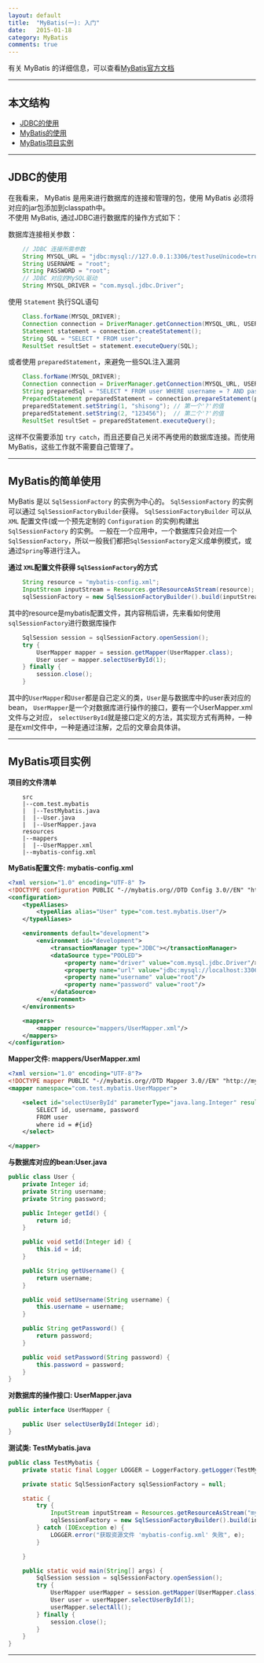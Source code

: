 ```yaml
---
layout: default
title:  "MyBatis(一): 入门"
date:   2015-01-18 
category: MyBatis  
comments: true
---
```


有关 MyBatis 的详细信息，可以查看[MyBatis官方文档](http://mybatis.github.io/mybatis-3/zh/index.html)  




*****

## 本文结构

* [JDBC的使用](#anchor1)
* [MyBatis的使用](#anchor2)
* [MyBatis项目实例](#anchor3)

*****

<h2 id="anchor1"> JDBC的使用 </h2>

在我看来， MyBatis 是用来进行数据库的连接和管理的包，使用 MyBatis 必须将对应的jar包添加到classpath中。  
不使用 MyBatis, 通过JDBC进行数据库的操作方式如下：

数据库连接相关参数：

```java
    // JDBC 连接所需参数
    String MYSQL_URL = "jdbc:mysql://127.0.0.1:3306/test?useUnicode=true&amp;characterEncoding=utf8";
    String USERNAME = "root";
    String PASSWORD = "root";
    // JDBC 对应的MySQL驱动
    String MYSQL_DRIVER = "com.mysql.jdbc.Driver";
```
使用 `Statement` 执行SQL语句

```java
    Class.forName(MYSQL_DRIVER);
    Connection connection = DriverManager.getConnection(MYSQL_URL, USERNAME, PASSWORD);
    Statement statement = connection.createStatement();
    String SQL = "SELECT * FROM user";
    ResultSet resultSet = statement.executeQuery(SQL);
```
或者使用 `preparedStatement`，来避免一些SQL注入漏洞

```java
    Class.forName(MYSQL_DRIVER);
    Connection connection = DriverManager.getConnection(MYSQL_URL, USERNAME, PASSWORD);
    String preparedSql = "SELECT * FROM user WHERE username = ? AND password = ?";
    PreparedStatement preparedStatement = connection.prepareStatement(preparedSql);
    preparedStatement.setString(1, "shisong"); // 第一个'?'的值
    preparedStatement.setString(2, "123456");  // 第二个'?'的值
    ResultSet resultSet = preparedStatement.executeQuery();
```
这样不仅需要添加 `try catch`，而且还要自己关闭不再使用的数据库连接。而使用MyBatis，这些工作就不需要自己管理了。

*****

<h2 id="anchor2"> MyBatis的简单使用 </h2>

MyBatis 是以 `SqlSessionFactory` 的实例为中心的。
`SqlSessionFactory` 的实例可以通过 `SqlSessionFactoryBuilder`获得。
`SqlSessionFactoryBuilder` 可以从 `XML` 配置文件(或一个预先定制的 `Configuration` 的实例)构建出 `SqlSessionFactory` 的实例。
一般在一个应用中，一个数据库只会对应一个`SqlSessionFactory`，所以一般我们都把`SqlSessionFactory`定义成单例模式，或通过`Spring`等进行注入。

**通过 `XML`配置文件获得 `SqlSessionFactory`的方式**

```java
    String resource = "mybatis-config.xml";
    InputStream inputStream = Resources.getResourceAsStream(resource);
    sqlSessionFactory = new SqlSessionFactoryBuilder().build(inputStream);
```
其中的resource是mybatis配置文件，其内容稍后讲，先来看如何使用`sqlSessionFactory`进行数据库操作

```java
    SqlSession session = sqlSessionFactory.openSession();
    try {
        UserMapper mapper = session.getMapper(UserMapper.class);
        User user = mapper.selectUserById(1);
    } finally {
        session.close();
    }
```
其中的`UserMapper`和`User`都是自己定义的类，`User`是与数据库中的user表对应的bean，
`UserMapper`是一个对数据库进行操作的接口，要有一个UserMapper.xml文件与之对应，
`selectUserById`就是接口定义的方法，其实现方式有两种，一种是在xml文件中，一种是通过注解，之后的文章会具体讲。

*****

<h2 id="anchor3"> MyBatis项目实例 </h2>

**项目的文件清单**

```
    src
    |--com.test.mybatis
    |  |--TestMybatis.java
    |  |--User.java
    |  |--UserMapper.java
    resources
    |--mappers
    |  |--UserMapper.xml
    |--mybatis-config.xml
```
**MyBatis配置文件: mybatis-config.xml**

```xml
<?xml version="1.0" encoding="UTF-8" ?>
<!DOCTYPE configuration PUBLIC "-//mybatis.org//DTD Config 3.0//EN" "http://mybatis.org/dtd/mybatis-3-config.dtd">
<configuration>
    <typeAliases>
        <typeAlias alias="User" type="com.test.mybatis.User"/>
    </typeAliases>

    <environments default="development">
        <environment id="development">
            <transactionManager type="JDBC"></transactionManager>
            <dataSource type="POOLED">
                <property name="driver" value="com.mysql.jdbc.Driver"/>
                <property name="url" value="jdbc:mysql://localhost:3306/test"/>
                <property name="username" value="root"/>
                <property name="password" value="root"/>
            </dataSource>
        </environment>
    </environments>

    <mappers>
        <mapper resource="mappers/UserMapper.xml"/>
    </mappers>
</configuration>
```
**Mapper文件: mappers/UserMapper.xml**

```xml
<?xml version="1.0" encoding="UTF-8"?>
<!DOCTYPE mapper PUBLIC "-//mybatis.org//DTD Mapper 3.0//EN" "http://mybatis.org/dtd/mybatis-3-mapper.dtd">
<mapper namespace="com.test.mybatis.UserMapper">

    <select id="selectUserById" parameterType="java.lang.Integer" resultType="User">
        SELECT id, username, password
        FROM user
        where id = #{id}
    </select>

</mapper>
```
**与数据库对应的bean:User.java**

```java
public class User {
    private Integer id;
    private String username;
    private String password;

    public Integer getId() {
        return id;
    }

    public void setId(Integer id) {
        this.id = id;
    }

    public String getUsername() {
        return username;
    }

    public void setUsername(String username) {
        this.username = username;
    }

    public String getPassword() {
        return password;
    }

    public void setPassword(String password) {
        this.password = password;
    }
}
```
**对数据库的操作接口: UserMapper.java**

```java
public interface UserMapper {

    public User selectUserById(Integer id);
}
```
**测试类: TestMybatis.java**

```java
public class TestMybatis {
    private static final Logger LOGGER = LoggerFactory.getLogger(TestMybatis.class);

    private static SqlSessionFactory sqlSessionFactory = null;

    static {
        try {
            InputStream inputStream = Resources.getResourceAsStream("mybatis-config.xml");
            sqlSessionFactory = new SqlSessionFactoryBuilder().build(inputStream);
        } catch (IOException e) {
            LOGGER.error("获取资源文件 'mybatis-config.xml' 失败", e);
        }

    }

    public static void main(String[] args) {
        SqlSession session = sqlSessionFactory.openSession();
        try {
            UserMapper userMapper = session.getMapper(UserMapper.class);
            User user = userMapper.selectUserById(1);
            userMapper.selectAll();
        } finally {
            session.close();
        }
    }
}
```

*****